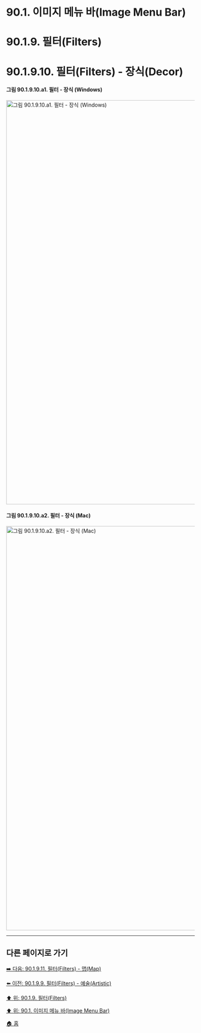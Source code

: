 # 90.1. 이미지 메뉴 바(Image Menu Bar)
# 90.1.9. 필터(Filters)
# 90.1.9.10. 필터(Filters) - 장식(Decor)

#### 그림 90.1.9.10.a1. 필터 - 장식 (Windows)
<img width="1080" alt="그림 90.1.9.10.a1. 필터 - 장식 (Windows)" environment="Windows 10 GIMP 2.10.36" src="https://github.com/wonder13662/gimp/assets/15767104/912d32ba-290c-4e42-8ff7-7415be6bbe5c">

#### 그림 90.1.9.10.a2. 필터 - 장식 (Mac)
<img width="1080" alt="그림 90.1.9.10.a2. 필터 - 장식 (Mac)" environment="MacOS:Sonoma 14.2.1 GIMP 2.10.36" src="https://github.com/wonder13662/gimp/assets/15767104/7e45b652-2951-4e0e-8472-be699ebb671a">

***

## 다른 페이지로 가기

[➡️ 다음: 90.1.9.11. 필터(Filters) - 맵(Map)](./90-01-09-filtersx-11-map.md)

[⬅️ 이전: 90.1.9.9. 필터(Filters) - 예술(Artistic)](./90-01-09-filtersx-09-artistic.md)

[⬆️ 위: 90.1.9. 필터(Filters)](./90-01-09-filters.md)

[⬆️ 위: 90.1. 이미지 메뉴 바(Image Menu Bar)](./90-01-00-image-menu-bar.md)

[🏠 홈](./00-home.md)

